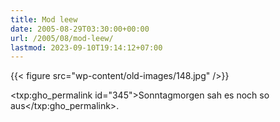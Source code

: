 ```yaml
---
title: Mod leew
date: 2005-08-29T03:30:00+00:00
url: /2005/08/mod-leew/
lastmod: 2023-09-10T19:14:12+07:00
---
```

{{< figure src="wp-content/old-images/148.jpg" />}}

<txp:gho_permalink id="345">Sonntagmorgen sah es noch so aus</txp:gho_permalink>.
